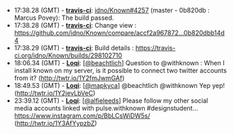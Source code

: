 * <a id="17:38.28">17:38.28 (GMT)</a> - __[travis-ci](https://github.com/travis-ci)__: <a href="https://github.com/idno/Known/issues/4257">idno/Known#4257</a> (master - 0b820db : Marcus Povey): The build passed.
* <a id="17:38.28">17:38.28 (GMT)</a> - __[travis-ci](https://github.com/travis-ci)__: Change view : https://github.com/idno/Known/compare/accf2a967872...0b820dbb14d4
* <a id="17:38.29">17:38.29 (GMT)</a> - __[travis-ci](https://github.com/travis-ci)__: Build details : https://travis-ci.org/idno/Known/builds/298102710
* <a id="18:06.34">18:06.34 (GMT)</a> - __[Loqi](https://github.com/Loqi)__: [<a href="https://twitter.com/beachtlich">@beachtlich</a>] Question to @withknown : When I install known on my server, is it possible to connect two twitter accounts from it? (http://twtr.io/1Y2fmJwmGAf)
* <a id="18:49.53">18:49.53 (GMT)</a> - __[Loqi](https://github.com/Loqi)__: [<a href="https://twitter.com/mapkyca">@mapkyca</a>] @beachtlich @withknown Yep yep! (http://twtr.io/1Y2jevLbVeC)
* <a id="23:39.12">23:39.12 (GMT)</a> - __[Loqi](https://github.com/Loqi)__: [<a href="https://twitter.com/alfieleeds">@alfieleeds</a>] Please follow my other social media accounts linked with pulse.withknown #designstudent… https://www.instagram.com/p/BbLCsWiDW5s/ (http://twtr.io/1Y3AfYypzbZ)
